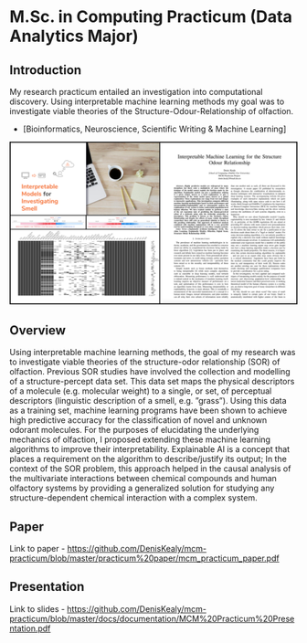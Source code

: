 # M.Sc. in Computing Practicum (Data Analytics Major)

## Introduction

My research practicum entailed an investigation into computational discovery. Using interpretable machine learning methods my goal was to investigate viable theories of the Structure-Odour-Relationship of olfaction.
 - [Bioinformatics, Neuroscience, Scientific Writing & Machine Learning]
 
 ![Overview Image](./img/MCM.png)

## Overview

Using interpretable machine learning methods, the goal of my research was to investigate viable theories of the structure-odor relationship (SOR) of olfaction. Previous SOR studies have involved the collection and modelling of a structure-percept data set. This data set maps the physical descriptors of a molecule (e.g. molecular weight) to a single, or set, of perceptual descriptors (linguistic description of a smell, e.g. ”grass”). Using this data as a training set, machine learning programs have been shown to achieve high predictive accuracy for the classification of novel and unknown odorant molecules. For the purposes of elucidating the underlying mechanics of olfaction, I proposed extending these machine learning algorithms to improve their interpretability. Explainable AI is a concept that places a requirement on the algorithm to describe/justify its output; In the context of the SOR problem, this approach helped in the causal analysis of the multivariate interactions between chemical compounds and human olfactory systems by providing a generalized solution for studying any structure-dependent chemical interaction with a complex system.

## Paper

Link to paper - https://github.com/DenisKealy/mcm-practicum/blob/master/practicum%20paper/mcm_practicum_paper.pdf

## Presentation

Link to slides - https://github.com/DenisKealy/mcm-practicum/blob/master/docs/documentation/MCM%20Practicum%20Presentation.pdf

